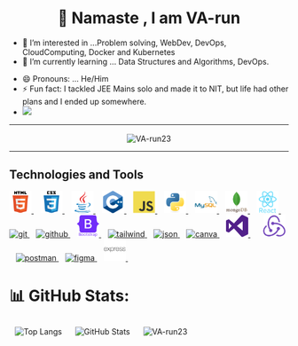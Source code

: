 <!--<h1 align="center"> <img src="https://static.vecteezy.com/system/resources/previews/027/372/685/non_2x/prayer-namaste-hand-emoji-sticker-icon-vector.jpg" alt="Namaste Emoji" width="28" height="28">  Namaste , I am VA-run</h1>-->



<h1 align="center"> 🙏 Namaste , I am VA-run</h1>

- 👀 I’m interested in ...Problem solving, WebDev, DevOps, CloudComputing, Docker and Kubernetes
- 🌱 I’m currently learning ... Data Structures and Algorithms, DevOps.
<!--- 💞️ I’m looking to collaborate on ... WebDev
- 📫 How to reach me ... -->
- 😄 Pronouns: ... He/Him
- ⚡ Fun fact: I tackled JEE Mains solo and made it to NIT, but life had other plans and I ended up somewhere.
- ![](https://komarev.com/ghpvc/?username=VA-run&color=green)



<hr>
<p align="center"><img align="center" src="https://github-readme-activity-graph.vercel.app/graph?username=VA-run23&bg_color=0c1014&color=549b9c&line=21816b&point=3f8388&area=true&hide_border=true" alt="VA-run23" /></p>


<!--![LeetCode Progress](https://raw.githubusercontent.com/GF/your_repository/main/leetcode_progress.png)-->


 
<hr>

## Technologies and Tools    
<p align="left">
  <a href="https://www.w3schools.com/html/" target="_blank" rel="noreferrer">
    <img src="https://raw.githubusercontent.com/devicons/devicon/master/icons/html5/html5-original-wordmark.svg" alt="html5" width="40" height="40"/>
  </a>&nbsp;&nbsp;
  <a href="https://www.w3schools.com/css/" target="_blank" rel="noreferrer">
    <img src="https://raw.githubusercontent.com/devicons/devicon/master/icons/css3/css3-original-wordmark.svg" alt="css3" width="40" height="40"/>
  </a>&nbsp;&nbsp;
  <a href="https://www.java.com" target="_blank" rel="noreferrer">
    <img src="https://raw.githubusercontent.com/devicons/devicon/master/icons/java/java-original.svg" alt="java" width="40" height="40"/>
  </a>&nbsp;&nbsp;
  <a href="https://www.w3schools.com/cpp/" target="_blank" rel="noreferrer">
    <img src="https://raw.githubusercontent.com/devicons/devicon/master/icons/cplusplus/cplusplus-original.svg" alt="cplusplus" width="40" height="40"/>
  </a>&nbsp;&nbsp;
  <a href="https://developer.mozilla.org/en-US/docs/Web/JavaScript" target="_blank" rel="noreferrer">
    <img src="https://raw.githubusercontent.com/devicons/devicon/master/icons/javascript/javascript-original.svg" alt="javascript" width="40" height="40"/>
  </a>&nbsp;&nbsp;
  <a href="https://www.python.org" target="_blank" rel="noreferrer">
    <img src="https://raw.githubusercontent.com/devicons/devicon/master/icons/python/python-original.svg" alt="python" width="40" height="40"/>
  </a>&nbsp;&nbsp;
  <a href="https://www.mysql.com/" target="_blank" rel="noreferrer">
    <img src="https://raw.githubusercontent.com/devicons/devicon/master/icons/mysql/mysql-original-wordmark.svg" alt="mysql" width="40" height="40"/>
  </a>&nbsp;&nbsp;
  <a href="https://www.mongodb.com/" target="_blank" rel="noreferrer">
    <img src="https://raw.githubusercontent.com/devicons/devicon/master/icons/mongodb/mongodb-original-wordmark.svg" alt="mongodb" width="40" height="40"/>
  </a>&nbsp;&nbsp;
  <a href="https://reactjs.org/" target="_blank" rel="noreferrer">
    <img src="https://raw.githubusercontent.com/devicons/devicon/master/icons/react/react-original-wordmark.svg" alt="react" width="40" height="40"/>
  </a>&nbsp;&nbsp;
  <a href="https://git-scm.com/" target="_blank" rel="noreferrer">
    <img src="https://www.vectorlogo.zone/logos/git-scm/git-scm-icon.svg" alt="git" width="40" height="40"/>
  </a>&nbsp;&nbsp;
  <a href="https://www.github.com" target="_blank" rel="noreferrer">
    <img src="https://www.vectorlogo.zone/logos/github/github-icon.svg" alt="github" width="40" height="40"/>
  </a>&nbsp;&nbsp;
  <a href="https://getbootstrap.com" target="_blank" rel="noreferrer">
    <img src="https://raw.githubusercontent.com/devicons/devicon/master/icons/bootstrap/bootstrap-plain-wordmark.svg" alt="bootstrap" width="40" height="40"/>
  </a>&nbsp;&nbsp;
  <a href="https://tailwindcss.com/" target="_blank" rel="noreferrer">
    <img src="https://www.vectorlogo.zone/logos/tailwindcss/tailwindcss-icon.svg" alt="tailwind" width="40" height="40"/>
  </a>&nbsp;&nbsp;
  <a href="https://www.json.org/" target="_blank" rel="noreferrer">
    <img src="https://www.vectorlogo.zone/logos/json/json-icon.svg" alt="json" width="40" height="40"/>
  </a>&nbsp;&nbsp;
  <a href="https://www.canva.com/" target="_blank" rel="noreferrer">
    <img src="https://www.vectorlogo.zone/logos/canva/canva-icon.svg" alt="canva" width="40" height="40"/>
  </a>&nbsp;&nbsp;
  <a href="https://code.visualstudio.com/" target="_blank" rel="noreferrer">
    <img src="https://raw.githubusercontent.com/devicons/devicon/master/icons/visualstudio/visualstudio-plain.svg" alt="vscode" width="40" height="40"/>
  </a>&nbsp;&nbsp;
<!--   <a href="https://www.linux.org/" target="_blank" rel="noreferrer">
    <img src="https://raw.githubusercontent.com/devicons/devicon/master/icons/linux/linux-original.svg" alt="linux" width="40" height="40"/> -->
  </a>&nbsp;&nbsp;
  
  <a href="https://redux.js.org" target="_blank" rel="noreferrer">
    <img src="https://raw.githubusercontent.com/devicons/devicon/master/icons/redux/redux-original.svg" alt="redux" width="40" height="40"/>
  </a>&nbsp;&nbsp;
  <a href="https://www.getpostman.com/" target="_blank" rel="noreferrer">
    <img src="https://www.vectorlogo.zone/logos/getpostman/getpostman-icon.svg" alt="postman" width="40" height="40"/>
  </a>&nbsp;&nbsp;
  <a href="https://www.figma.com/" target="_blank" rel="noreferrer">
    <img src="https://www.vectorlogo.zone/logos/figma/figma-icon.svg" alt="figma" width="40" height="40"/>
  </a>&nbsp;&nbsp;
  <a href="https://expressjs.com/" target="_blank" rel="noreferrer">
    <img src="https://raw.githubusercontent.com/devicons/devicon/master/icons/express/express-original-wordmark.svg" alt="express" width="40" height="40"/>
  </a>&nbsp;&nbsp;
</p>

# 📊 GitHub Stats:
  <img src="https://github-readme-stats.vercel.app/api/top-langs/?username=VA-run23&layout=compact&theme=dark" alt="Top Langs" style="max-width: 100%; height: auto; margin: 10px;">
  <img src="https://github-readme-stats.vercel.app/api?username=VA-run23&theme=dark&show_icons=true" alt="GitHub Stats" style="max-width: 100%; height: auto; margin: 10px;">
  <img src="https://github-readme-streak-stats.herokuapp.com/?user=VA-run23&theme=dark" alt="VA-run23" style="max-width: 100%; height: auto; margin: 10px;">

<!-- # 🔥 GitHub Streak:
<p align="center">
  <img src="https://github-readme-streak-stats.herokuapp.com?user=VA-run23&theme=dark" alt="GitHub Streak Stats" style="max-width: 100%; height: auto; margin: 10px;">
</p> -->


<!-- <img src="https://github.com/7oSkaaa/7oSkaaa/blob/main/Images/about_me.gif?raw=true" alt="About Me GIF" width="180px"> -->
<br/>


<!--START_SECTION:waka-->

